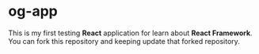 # og-app
This is my first testing **React** application for learn about **React Framework**. You can fork this repository and keeping update that forked repository.
